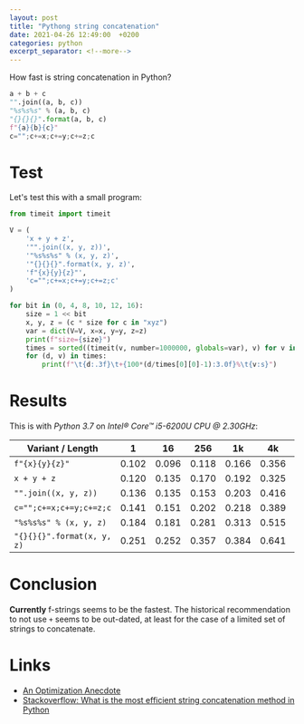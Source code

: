 ```yaml
---
layout: post
title: "Pythong string concatenation"
date: 2021-04-26 12:49:00  +0200
categories: python
excerpt_separator: <!--more-->
---
```


How fast is string concatenation in Python?

```python
a + b + c
"".join((a, b, c))
"%s%s%s" % (a, b, c)
"{}{}{}".format(a, b, c)
f"{a}{b}{c}"
c="";c+=x;c+=y;c+=z;c
```

<!--more-->

Test
====

Let's test this with a small program:

```python
from timeit import timeit

V = (
    'x + y + z',
    '"".join((x, y, z))',
    '"%s%s%s" % (x, y, z)',
    '"{}{}{}".format(x, y, z)',
    'f"{x}{y}{z}"',
    'c="";c+=x;c+=y;c+=z;c'
)

for bit in (0, 4, 8, 10, 12, 16):
    size = 1 << bit
    x, y, z = (c * size for c in "xyz")
    var = dict(V=V, x=x, y=y, z=z)
    print(f"size={size}")
    times = sorted((timeit(v, number=1000000, globals=var), v) for v in V)
    for (d, v) in times:
        print(f"\t{d:.3f}\t+{100*(d/times[0][0]-1):3.0f}%\t{v:s}")
```

Results
=======

This is with *Python 3.7* on *Intel® Core™ i5-6200U CPU @ 2.30GHz*:

| Variant / Length           |     1 |    16 |   256 |    1k |    4k |   64k |
|----------------------------|-------|-------|-------|-------|-------|-------|
| `f"{x}{y}{z}"`             | 0.102 | 0.096 | 0.118 | 0.166 | 0.356 | 7.599 |
| `x + y + z`                | 0.120 | 0.135 | 0.170 | 0.192 | 0.325 | 7.680 |
| `"".join((x, y, z))`       | 0.136 | 0.135 | 0.153 | 0.203 | 0.416 | 7.703 |
| `c="";c+=x;c+=y;c+=z;c`    | 0.141 | 0.151 | 0.202 | 0.218 | 0.389 | 7.819 |
| `"%s%s%s" % (x, y, z)`     | 0.184 | 0.181 | 0.281 | 0.313 | 0.515 | 7.733 |
| `"{}{}{}".format(x, y, z)` | 0.251 | 0.252 | 0.357 | 0.384 | 0.641 | 7.882 |

Conclusion
==========

**Currently** f-strings seems to be the fastest.
The historical recommendation to not use `+` seems to be out-dated, at least for the case of a limited set of strings to concatenate.

Links
=====

* [An Optimization Anecdote](https://www.python.org/doc/essays/list2str/)
* [Stackoverflow: What is the most efficient string concatenation method in Python](https://stackoverflow.com/questions/1316887/what-is-the-most-efficient-string-concatenation-method-in-python)
